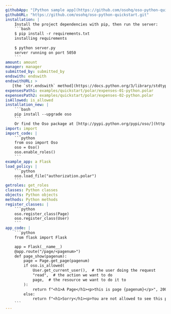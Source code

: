 ```yaml
---
githubApp: "[Python sample app](https://github.com/osohq/oso-python-quickstart)"
githubURL: "https://github.com/osohq/oso-python-quickstart.git"
installation: |
    Install the project dependencies with pip, then run the server:
    ```bash
    $ pip install -r requirements.txt
    installing requirements
    
    $ python server.py
    server running on port 5050
    ```
amount: amount
manager: manager
submitted_by: submitted_by
endswith: endswith
endswithURL: >
   [the `str.endswith` method](https://docs.python.org/3/library/stdtypes.html#str.endswith)
expensesPath1: examples/quickstart/polar/expenses-01-python.polar
expensesPath2: examples/quickstart/polar/expenses-02-python.polar
isAllowed: is_allowed
installation_new: |
    ```bash
    pip install --upgrade oso
    ```
    Or find the Oso package at [http://pypi.python.org/pypi/oso/](http://pypi.python.org/pypi/oso/).
import: import
import_code: |
    ```python
    from oso import Oso
    oso = Oso()
    oso.enable_roles()
    ```
example_app: a Flask
load_policy: |
    ```python
    oso.load_file("authorization.polar")
    ```
getroles: get_roles
classes: Python classes
objects: Python objects
methods: Python methods
register_classes: |
    ```python
    oso.register_class(Page)
    oso.register_class(User)
    ```
app_code: |
    ```python
    from flask import Flask

    app = Flask(__name__)
    @app.route("/page/<pagenum>")
    def page_show(pagenum):
        page = Page.get_page(pagenum)
        if oso.is_allowed(
            User.get_current_user(),  # the user doing the request
            "read",  # the action we want to do
            page,  # the resource we want to do it to
        ):
            return f"<h1>A Page</h1><p>this is page {pagenum}</p>", 200
        else:
            return f"<h1>Sorry</h1><p>You are not allowed to see this page</p>", 403
    ```
---
```

